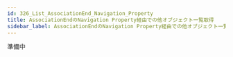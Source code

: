 ```yaml
---
id: 326_List_AssociationEnd_Navigation_Property
title: AssociationEndのNavigation Property経由での他オブジェクト一覧取得
sidebar_label: AssociationEndのNavigation Property経由での他オブジェクト一覧取得
---
```



準備中


